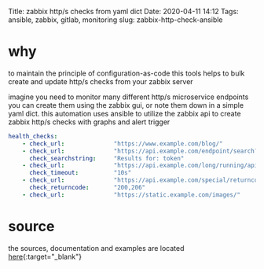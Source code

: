 Title: zabbix http/s checks from yaml dict
Date: 2020-04-11 14:12
Tags: ansible, zabbix, gitlab, monitoring
slug: zabbix-http-check-ansible

# why

to maintain the principle of configuration-as-code this tools helps to bulk create and update http/s checks from your zabbix server

imagine you need to monitor many different http/s microservice endpoints      
you can create them using the zabbix gui, or note them down in a simple yaml dict.
this automation uses ansible to utilize the zabbix api to create zabbix http/s checks with graphs and alert trigger

```yaml
health_checks:
    - check_url:              "https://www.example.com/blog/"
    - check_url:              "https://api.example.com/endpoint/search?query=token"
      check_searchstring:     "Results for: token"
    - check_url:              "https://api.example.com/long/running/api"
      check_timeout:          "10s"
    - check_url:              "https://api.example.com/special/returncode"
      check_returncode:       "200,206"
    - check_url:              "https://static.example.com/images/"
```

# source

the sources, documentation and examples are located [here](https://github.com/k11h-de/zabbix-http-ansible){:target="_blank"}